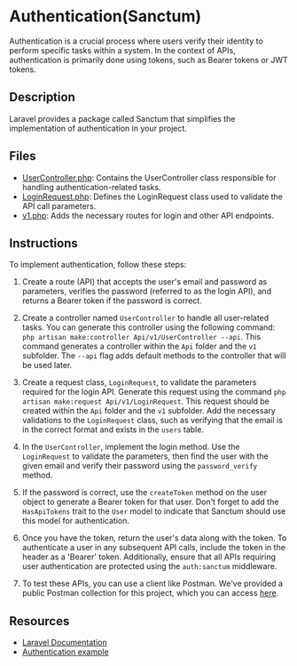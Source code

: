 # Authentication(Sanctum)

Authentication is a crucial process where users verify their identity to perform specific tasks within a system. In the context of APIs, authentication is primarily done using tokens, such as Bearer tokens or JWT tokens.

## Description

 Laravel provides a package called Sanctum that simplifies the implementation of authentication in your project.

## Files

- [UserController.php](app/Http/Controllers/Api/v1/UserController.php): Contains the UserController class responsible for handling authentication-related tasks.
- [LoginRequest.php](app/Http/Requests/Api/v1/LoginRequest.php): Defines the LoginRequest class used to validate the API call parameters.
- [v1.php](routes/api/v1.php): Adds the necessary routes for login and other API endpoints.

## Instructions

To implement authentication, follow these steps:

1. Create a route (API) that accepts the user's email and password as parameters, verifies the password (referred to as the login API), and returns a Bearer token if the password is correct.

2. Create a controller named `UserController` to handle all user-related tasks. You can generate this controller using the following command: `php artisan make:controller Api/v1/UserController --api`. This command generates a controller within the `Api` folder and the `v1` subfolder. The `--api` flag adds default methods to the controller that will be used later.

3. Create a request class, `LoginRequest`, to validate the parameters required for the login API. Generate this request using the command `php artisan make:request Api/v1/LoginRequest`. This request should be created within the `Api` folder and the `v1` subfolder. Add the necessary validations to the `LoginRequest` class, such as verifying that the email is in the correct format and exists in the `users` table.

4. In the `UserController`, implement the login method. Use the `LoginRequest` to validate the parameters, then find the user with the given email and verify their password using the `password_verify` method.

5. If the password is correct, use the `createToken` method on the user object to generate a Bearer token for that user. Don't forget to add the `HasApiTokens` trait to the `User` model to indicate that Sanctum should use this model for authentication.

6. Once you have the token, return the user's data along with the token. To authenticate a user in any subsequent API calls, include the token in the header as a 'Bearer' token. Additionally, ensure that all APIs requiring user authentication are protected using the `auth:sanctum` middleware.

7. To test these APIs, you can use a client like Postman. We've provided a public Postman collection for this project, which you can access [here](https://elements.getpostman.com/redirect?entityId=13692349-4c7deece-f174-43a3-adfa-95e6cf36792b&entityType=collection).

## Resources

- [Laravel Documentation](https://laravel.com/docs/10.x/sanctum)
- [Authentication example](https://dev.to/shanisingh03/laravel-api-authentication-using-laravel-sanctum-edg)

